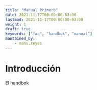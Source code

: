 ```yaml
---
title: "Manual Primero"
date: 2021-11-17T00:00:00-03:00
lastmod: 2021-11-17T00:00:00-03:00
weight: 1
draft: true
keywords: ["faq", "handbok", "manual"]
mantained_by:
    - manu.reyes
---
```


# Introducción

El handbok
